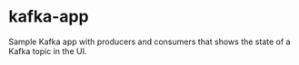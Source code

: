 # kafka-app
Sample Kafka app with producers and consumers that shows the state of a Kafka topic in the UI.

